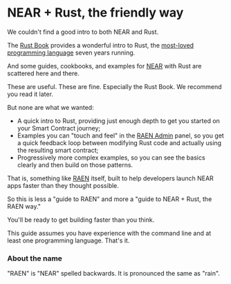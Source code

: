# NEAR + Rust, the friendly way

We couldn't find a good intro to both NEAR and Rust.

The [Rust Book](https://doc.rust-lang.org/book/) provides a wonderful intro to Rust, the [most-loved programming language](https://en.wikipedia.org/wiki/Rust_(programming_language)#Adoption) seven years running.

And some guides, cookbooks, and examples for [NEAR](https://near.org) with Rust are scattered here and there.

These are useful. These are fine. Especially the Rust Book. We recommend you read it later.

But none are what we wanted:

- A quick intro to Rust, providing just enough depth to get you started on your Smart Contract journey;
- Examples you can "touch and feel" in the [RAEN Admin](https://raen.dev/admin) panel, so you get a quick feedback loop between modifying Rust code and actually using the resulting smart contract;
- Progressively more complex examples, so you can see the basics clearly and then build on those patterns.

That is, something like [RAEN](https://raen.dev) itself, built to help developers launch NEAR apps faster than they thought possible.

So this is less a "guide to RAEN" and more a "guide to NEAR + Rust, the RAEN way."

You'll be ready to get building faster than you think.

This guide assumes you have experience with the command line and at least one programming language. That's it.

<!--
TODO: link to Status Message: Expert once it's complete

If you have experience with NEAR, you can skip ahead to [Chapter 5: Status Message Expert](./status-message/expert/intro.md).
-->

### About the name

"RAEN" is "NEAR" spelled backwards. It is pronounced the same as "rain".
